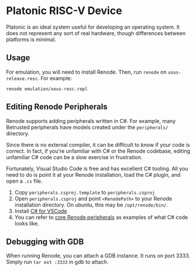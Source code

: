 # Platonic RISC-V Device

Platonic is an ideal system useful for developing an operating system.  It does not represent any sort of real hardware, though differences between platforms is minimal.

## Usage

For emulation, you will need to install Renode. Then, run `renode` on `xous-release.resc`. For example:

```
renode emulation/xous-resc.repl
```

## Editing Renode Peripherals

Renode supports adding peripherals written in C#. For example, many Betrusted peripherals have models created under the `peripherals/` directory.

Since there is no external compiler, it can be difficult to know if your code is correct. In fact, if you're unfamiliar with C# or the Renode codebase, editing unfamiliar C# code can be a slow exercise in frustration.

Fortunately, Visual Studio Code is free and has excellent C# tooling. All you need to do is point it at your Renode installation, load the C# plugin, and open a `.cs` file.

1. Copy `peripherals.csproj.template` to `peripherals.csproj`
2. Open `peripherals.csproj` and point `<RenodePath>` to your Renode installation directory. On ubuntu, this may be `/opt/renode/bin/`.
3. Install [C# for VSCode](https://marketplace.visualstudio.com/items?itemName=ms-dotnettools.csharp)
4. You can refer to [core Renode peripherals](https://github.com/renode/renode-infrastructure/tree/master/src/Emulator/Peripherals/Peripherals) as examples of what C# code looks like.

## Debugging with GDB

When running Renode, you can attach a GDB instance. It runs on port 3333. Simply run `tar ext :3333` in gdb to attach.
